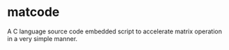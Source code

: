 # matcode
A C language source code embedded script to accelerate matrix operation in a very simple manner.
